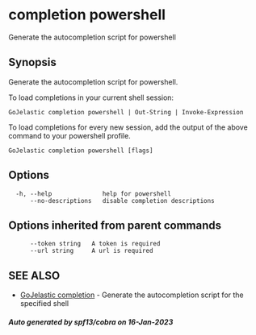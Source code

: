 #  completion powershell

Generate the autocompletion script for powershell

## Synopsis

Generate the autocompletion script for powershell.

To load completions in your current shell session:

	GoJelastic completion powershell | Out-String | Invoke-Expression

To load completions for every new session, add the output of the above command
to your powershell profile.


```
GoJelastic completion powershell [flags]
```

## Options

```
  -h, --help              help for powershell
      --no-descriptions   disable completion descriptions
```

## Options inherited from parent commands

```
      --token string   A token is required
      --url string     A url is required
```

## SEE ALSO

* [GoJelastic completion](GoJelastic_completion.md)	 - Generate the autocompletion script for the specified shell

##### Auto generated by spf13/cobra on 16-Jan-2023
